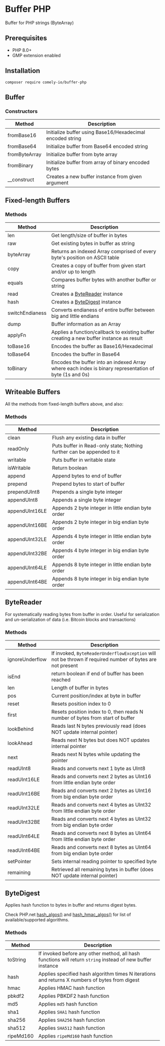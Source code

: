# Buffer PHP

Buffer for PHP strings (ByteArray)

## Prerequisites

* PHP 8.0+
* GMP extension enabled

## Installation

`composer require comely-io/buffer-php`

## Buffer

### Constructors

 Method        | Description                                               
---------------|-----------------------------------------------------------
 fromBase16    | Initialize buffer using Base16/Hexadecimal encoded string 
 fromBase64    | Initialize buffer from Base64 encoded string              
 fromByteArray | Initialize buffer from byte array                         
 fromBinary    | Initialize buffer from array of binary encoded bytes      
 __construct   | Creates a new buffer instance from given argument         

## Fixed-length Buffers

### Methods

 Method          | Description                                                                                            
-----------------|--------------------------------------------------------------------------------------------------------
 len             | Get length/size of buffer in bytes                                                                     
 raw             | Get existing bytes in buffer as string                                                                 
 byteArray       | Returns an indexed Array comprised of every byte's position on ASCII table                             
 copy            | Creates a copy of buffer from given start and/or up to length                                          
 equals          | Compares buffer bytes with another buffer or string                                                    
 read            | Creates a [ByteReader](#bytereader) instance                                                           
 hash            | Creates a [ByteDigest](#bytedigest) instance                                                           
 switchEndianess | Converts endianess of entire buffer between big and little endians                                     
 dump            | Buffer information as an Array                                                                         
 applyFn         | Applies a function/callback to existing buffer creating a new buffer instance as result                
 toBase16        | Encodes the buffer as Base16/Hexadecimal                                                               
 toBase64        | Encodes the buffer in Base64                                                                           
 toBinary        | Encodes the buffer into an indexed Array where each index is binary representation of byte (1s and 0s) 

## Writeable Buffers

All the methods from fixed-length buffers above, and also:

### Methods

 Method         | Description                                                           
----------------|-----------------------------------------------------------------------
 clean          | Flush any existing data in buffer                                     
 readOnly       | Puts buffer in Read-only state; Nothing further can be appended to it 
 writable       | Puts buffer in writable state                                         
 isWritable     | Return boolean                                                        
 append         | Append bytes to end of buffer                                         
 prepend        | Prepend bytes to start of buffer                                      
 prependUInt8   | Prepends a single byte integer                                        
 appendUInt8    | Appends a single byte integer                                           
 appendUInt16LE | Appends 2 byte integer in little endian byte order                    
 appendUInt16BE | Appends 2 byte integer in big endian byte order                       
 appendUInt32LE | Appends 4 byte integer in little endian byte order                    
 appendUInt32BE | Appends 4 byte integer in big endian byte order                       
 appendUInt64LE | Appends 8 byte integer in little endian byte order                    
 appendUInt64BE | Appends 8 byte integer in big endian byte order                       

## ByteReader

For systematically reading bytes from buffer in order. Useful for serialization and un-serialization of data (i.e.
Bitcoin blocks and transactions)

### Methods

 Method          | Description                                                                                               
-----------------|-----------------------------------------------------------------------------------------------------------
 ignoreUnderflow | If invoked, `ByteReaderUnderflowException` will not be thrown if required number of bytes are not present 
 isEnd           | return boolean if end of buffer has been reached                                                          
 len             | Length of buffer in bytes                                                                                 
 pos             | Current position/index at byte in buffer                                                                  
 reset           | Resets position index to 0                                                                                
 first           | Resets position index to 0, then reads N number of bytes from start of buffer                             
 lookBehind      | Reads last N bytes previously read (does NOT update internal pointer)                                     
 lookAhead       | Reads next N bytes but does NOT updates internal pointer                                                  
 next            | Reads next N bytes while updating the pointer                                                             
 readUInt8       | Reads and converts next 1 byte as UInt8                                                                   
 readUInt16LE    | Reads and converts next 2 bytes as UInt16 from little endian byte order                                   
 readUInt16BE    | Reads and converts next 2 bytes as UInt16 from big endian byte order                                      
 readUInt32LE    | Reads and converts next 4 bytes as UInt32 from little endian byte order                                   
 readUInt32BE    | Reads and converts next 4 bytes as UInt32 from big endian byte order                                      
 readUInt64LE    | Reads and converts next 8 bytes as UInt64 from little endian byte order                                   
 readUInt64BE    | Reads and converts next 8 bytes as UInt64 from big endian byte order                                      
 setPointer      | Sets internal reading pointer to specified byte                                                           
 remaining       | Retrieved all remaining bytes in buffer (does NOT update internal pointer)                                

## ByteDigest

Applies hash function to bytes in buffer and returns digest bytes.

Check PHP.net [hash_algos()](https://www.php.net/hash_algos)
and [hash_hmac_algos()](https://www.php.net/hash_hmac_algos) for list of available/supported algorithms.

### Methods

 Method    | Description                                                                                                
-----------|------------------------------------------------------------------------------------------------------------
 toString  | If invoked before any other method, all hash functions will return `string` instead of new buffer instance 
 hash      | Applies specified hash algorithm times N iterations and returns X numbers of bytes from digest             
 hmac      | Applies HMAC hash function                                                                                 
 pbkdf2    | Applies PBKDF2 hash function                                                                               
 md5       | Applies `md5` hash function                                                                                
 sha1      | Applies `SHA1` hash function                                                                               
 sha256    | Applies `SHA256` hash function                                                                             
 sha512    | Applies `SHA512` hash function                                                                             
 ripeMd160 | Applies `ripeMd160` hash function                                                                          


